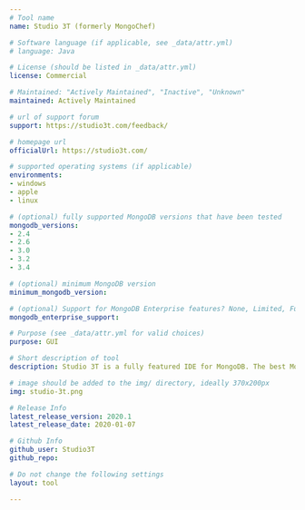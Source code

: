 ```yaml
---
# Tool name
name: Studio 3T (formerly MongoChef) 

# Software language (if applicable, see _data/attr.yml)
# language: Java

# License (should be listed in _data/attr.yml)
license: Commercial

# Maintained: "Actively Maintained", "Inactive", "Unknown"
maintained: Actively Maintained

# url of support forum
support: https://studio3t.com/feedback/

# homepage url
officialUrl: https://studio3t.com/

# supported operating systems (if applicable)
environments:
- windows
- apple
- linux

# (optional) fully supported MongoDB versions that have been tested
mongodb_versions:
- 2.4
- 2.6
- 3.0
- 3.2
- 3.4

# (optional) minimum MongoDB version
minimum_mongodb_version:

# (optional) Support for MongoDB Enterprise features? None, Limited, Full
mongodb_enterprise_support: 

# Purpose (see _data/attr.yml for valid choices)
purpose: GUI

# Short description of tool
description: Studio 3T is a fully featured IDE for MongoDB. The best MongoDB GUI for MongoDB professionals. Studio 3T is free for personal and non-commercial use. Full support for MongoDB 3.4

# image should be added to the img/ directory, ideally 370x200px
img: studio-3t.png

# Release Info
latest_release_version: 2020.1
latest_release_date: 2020-01-07

# Github Info
github_user: Studio3T
github_repo: 

# Do not change the following settings
layout: tool

---
```

